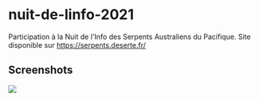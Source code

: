 # nuit-de-linfo-2021
Participation à la Nuit de l'Info des Serpents Australiens du Pacifique.
Site disponible sur https://serpents.deserte.fr/

## Screenshots
![](https://i.postimg.cc/ncw98L1R/Capture-d-cran-2022-02-19-124137.png)
